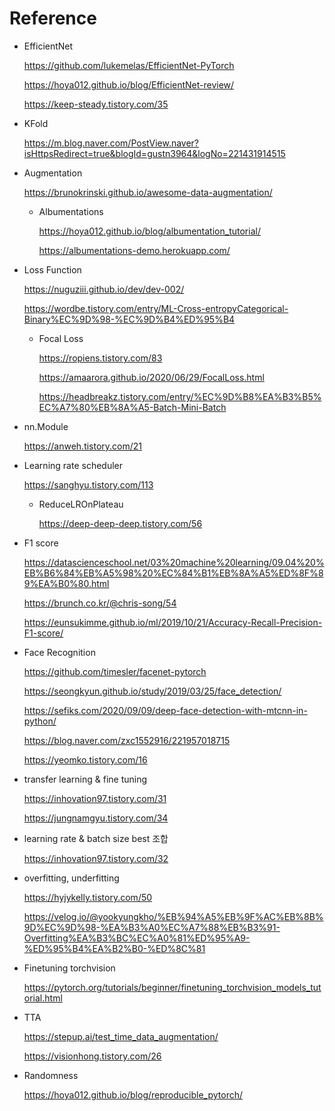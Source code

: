 # Reference

- EfficientNet

  https://github.com/lukemelas/EfficientNet-PyTorch

  https://hoya012.github.io/blog/EfficientNet-review/

  https://keep-steady.tistory.com/35

- KFold

  https://m.blog.naver.com/PostView.naver?isHttpsRedirect=true&blogId=gustn3964&logNo=221431914515

- Augmentation

  https://brunokrinski.github.io/awesome-data-augmentation/

  - Albumentations

    https://hoya012.github.io/blog/albumentation_tutorial/

    https://albumentations-demo.herokuapp.com/

- Loss Function

  https://nuguziii.github.io/dev/dev-002/

  https://wordbe.tistory.com/entry/ML-Cross-entropyCategorical-Binary%EC%9D%98-%EC%9D%B4%ED%95%B4

  - Focal Loss

    https://ropiens.tistory.com/83
    
    https://amaarora.github.io/2020/06/29/FocalLoss.html
    
    https://headbreakz.tistory.com/entry/%EC%9D%B8%EA%B3%B5%EC%A7%80%EB%8A%A5-Batch-Mini-Batch

- nn.Module

  https://anweh.tistory.com/21

- Learning rate scheduler

  https://sanghyu.tistory.com/113

  - ReduceLROnPlateau

    https://deep-deep-deep.tistory.com/56

- F1 score

  https://datascienceschool.net/03%20machine%20learning/09.04%20%EB%B6%84%EB%A5%98%20%EC%84%B1%EB%8A%A5%ED%8F%89%EA%B0%80.html

  https://brunch.co.kr/@chris-song/54

  https://eunsukimme.github.io/ml/2019/10/21/Accuracy-Recall-Precision-F1-score/

- Face Recognition

  https://github.com/timesler/facenet-pytorch

  https://seongkyun.github.io/study/2019/03/25/face_detection/

  https://sefiks.com/2020/09/09/deep-face-detection-with-mtcnn-in-python/

  https://blog.naver.com/zxc1552916/221957018715

  https://yeomko.tistory.com/16

- transfer learning & fine tuning

  https://inhovation97.tistory.com/31

  https://jungnamgyu.tistory.com/34

- learning rate & batch size best 조합

  https://inhovation97.tistory.com/32

- overfitting, underfitting

  https://hyjykelly.tistory.com/50

  https://velog.io/@yookyungkho/%EB%94%A5%EB%9F%AC%EB%8B%9D%EC%9D%98-%EA%B3%A0%EC%A7%88%EB%B3%91-Overfitting%EA%B3%BC%EC%A0%81%ED%95%A9-%ED%95%B4%EA%B2%B0-%ED%8C%81

- Finetuning torchvision

  https://pytorch.org/tutorials/beginner/finetuning_torchvision_models_tutorial.html

- TTA

  https://stepup.ai/test_time_data_augmentation/

  https://visionhong.tistory.com/26

- Randomness

  https://hoya012.github.io/blog/reproducible_pytorch/
